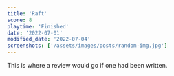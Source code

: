 ```yaml
---
title: 'Raft'
score: 8
playtime: 'Finished'
date: '2022-07-01'
modified_date: '2022-07-04'
screenshots: ['/assets/images/posts/random-img.jpg']
---
```


This is where a review would go if one had been written.
